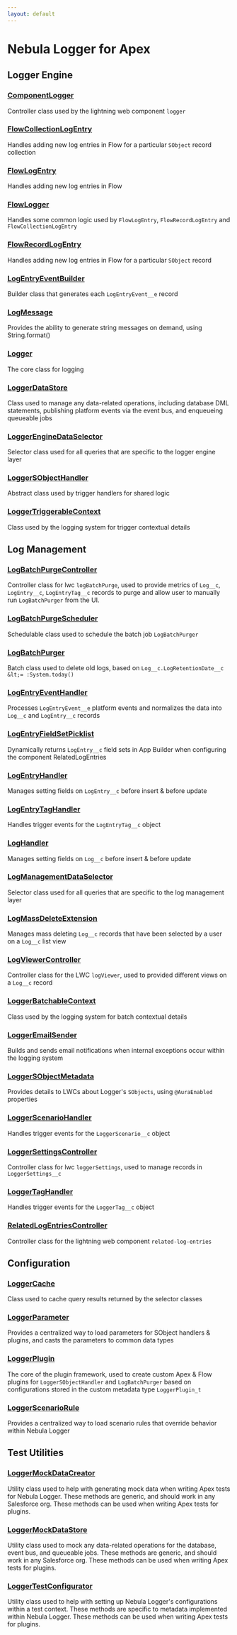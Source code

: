 ```yaml
---
layout: default
---
```


# Nebula Logger for Apex

## Logger Engine

### [ComponentLogger](Logger-Engine/ComponentLogger)

Controller class used by the lightning web component `logger`

### [FlowCollectionLogEntry](Logger-Engine/FlowCollectionLogEntry)

Handles adding new log entries in Flow for a particular `SObject` record collection

### [FlowLogEntry](Logger-Engine/FlowLogEntry)

Handles adding new log entries in Flow

### [FlowLogger](Logger-Engine/FlowLogger)

Handles some common logic used by `FlowLogEntry`, `FlowRecordLogEntry` and `FlowCollectionLogEntry`

### [FlowRecordLogEntry](Logger-Engine/FlowRecordLogEntry)

Handles adding new log entries in Flow for a particular `SObject` record

### [LogEntryEventBuilder](Logger-Engine/LogEntryEventBuilder)

Builder class that generates each `LogEntryEvent__e` record

### [LogMessage](Logger-Engine/LogMessage)

Provides the ability to generate string messages on demand, using String.format()

### [Logger](Logger-Engine/Logger)

The core class for logging

### [LoggerDataStore](Logger-Engine/LoggerDataStore)

Class used to manage any data-related operations, including database DML statements, publishing platform events via the event bus, and enqueueing queueable jobs

### [LoggerEngineDataSelector](Logger-Engine/LoggerEngineDataSelector)

Selector class used for all queries that are specific to the logger engine layer

### [LoggerSObjectHandler](Logger-Engine/LoggerSObjectHandler)

Abstract class used by trigger handlers for shared logic

### [LoggerTriggerableContext](Logger-Engine/LoggerTriggerableContext)

Class used by the logging system for trigger contextual details

## Log Management

### [LogBatchPurgeController](Log-Management/LogBatchPurgeController)

Controller class for lwc `logBatchPurge`, used to provide metrics of `Log__c`, `LogEntry__c`, `LogEntryTag__c` records to purge and allow user to manually run `LogBatchPurger` from the UI.

### [LogBatchPurgeScheduler](Log-Management/LogBatchPurgeScheduler)

Schedulable class used to schedule the batch job `LogBatchPurger`

### [LogBatchPurger](Log-Management/LogBatchPurger)

Batch class used to delete old logs, based on `Log__c.LogRetentionDate__c &lt;= :System.today()`

### [LogEntryEventHandler](Log-Management/LogEntryEventHandler)

Processes `LogEntryEvent__e` platform events and normalizes the data into `Log__c` and `LogEntry__c` records

### [LogEntryFieldSetPicklist](Log-Management/LogEntryFieldSetPicklist)

Dynamically returns `LogEntry__c` field sets in App Builder when configuring the component RelatedLogEntries

### [LogEntryHandler](Log-Management/LogEntryHandler)

Manages setting fields on `LogEntry__c` before insert &amp; before update

### [LogEntryTagHandler](Log-Management/LogEntryTagHandler)

Handles trigger events for the `LogEntryTag__c` object

### [LogHandler](Log-Management/LogHandler)

Manages setting fields on `Log__c` before insert &amp; before update

### [LogManagementDataSelector](Log-Management/LogManagementDataSelector)

Selector class used for all queries that are specific to the log management layer

### [LogMassDeleteExtension](Log-Management/LogMassDeleteExtension)

Manages mass deleting `Log__c` records that have been selected by a user on a `Log__c` list view

### [LogViewerController](Log-Management/LogViewerController)

Controller class for the LWC `logViewer`, used to provided different views on a `Log__c` record

### [LoggerBatchableContext](Log-Management/LoggerBatchableContext)

Class used by the logging system for batch contextual details

### [LoggerEmailSender](Log-Management/LoggerEmailSender)

Builds and sends email notifications when internal exceptions occur within the logging system

### [LoggerSObjectMetadata](Log-Management/LoggerSObjectMetadata)

Provides details to LWCs about Logger&apos;s `SObjects`, using `@AuraEnabled` properties

### [LoggerScenarioHandler](Log-Management/LoggerScenarioHandler)

Handles trigger events for the `LoggerScenario__c` object

### [LoggerSettingsController](Log-Management/LoggerSettingsController)

Controller class for lwc `loggerSettings`, used to manage records in `LoggerSettings__c`

### [LoggerTagHandler](Log-Management/LoggerTagHandler)

Handles trigger events for the `LoggerTag__c` object

### [RelatedLogEntriesController](Log-Management/RelatedLogEntriesController)

Controller class for the lightning web component `related-log-entries`

## Configuration

### [LoggerCache](Configuration/LoggerCache)

Class used to cache query results returned by the selector classes

### [LoggerParameter](Configuration/LoggerParameter)

Provides a centralized way to load parameters for SObject handlers &amp; plugins, and casts the parameters to common data types

### [LoggerPlugin](Configuration/LoggerPlugin)

The core of the plugin framework, used to create custom Apex &amp; Flow plugins for `LoggerSObjectHandler` and `LogBatchPurger` based on configurations stored in the custom metadata type `LoggerPlugin_t`

### [LoggerScenarioRule](Configuration/LoggerScenarioRule)

Provides a centralized way to load scenario rules that override behavior within Nebula Logger

## Test Utilities

### [LoggerMockDataCreator](/Test-Utilities/LoggerMockDataCreator)

Utility class used to help with generating mock data when writing Apex tests for Nebula Logger. These methods are generic, and should work in any Salesforce org. These methods can be used when writing Apex tests for plugins.

### [LoggerMockDataStore](/Test-Utilities/LoggerMockDataStore)

Utility class used to mock any data-related operations for the database, event bus, and queueable jobs. These methods are generic, and should work in any Salesforce org. These methods can be used when writing Apex tests for plugins.

### [LoggerTestConfigurator](/Test-Utilities/LoggerTestConfigurator)

Utility class used to help with setting up Nebula Logger&apos;s configurations within a test context. These methods are specific to metadata implemented within Nebula Logger. These methods can be used when writing Apex tests for plugins.
